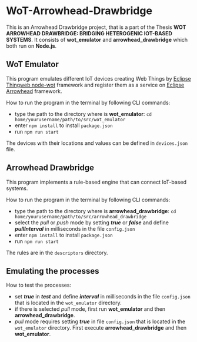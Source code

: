 # WoT-Arrowhead-Drawbridge
This is an Arrowhead Drawbridge project, that is a part of the Thesis **WOT ARROWHEAD DRAWBRIDGE: BRIDGING HETEROGENIC IOT-BASED SYSTEMS**.
It consists of **wot_emulator** and **arrowhead_drawbridge** which both run on **Node.js**.
## WoT Emulator
This program emulates different IoT devices creating Web Things by [Eclipse Thingweb node-wot](https://github.com/eclipse/thingweb.node-wot) framework and register them as a service on [Eclipse Arrowhead](https://github.com/eclipse-arrowhead/core-java-spring) framework.  

How to run the program in the terminal by following CLI commands:
- type the path to the directory where is **wot_emulator**: `cd home/yourusername/path/to/src/wot_emulator`
- enter `npm install` to install `package.json`
- run `npm run start`

The devices with their locations and values can be defined in `devices.json` file.

## Arrowhead Drawbridge
This program implements a rule-based engine that can connect IoT-based systems.  

How to run the program in the terminal by following CLI commands:
- type the path to the directory where is **arrowhead_drawbridge**: `cd home/yourusername/path/to/src/arrowhead_drawbridge`
- select the _pull_ or _push_ mode by setting **_true_** or **_false_** and define **_pullInterval_** in milliseconds in the file `config.json`
- enter `npm install` to install `package.json`
- run `npm run start`  

The rules are in the `descriptors` directory.

## Emulating the processes
How to test the processes:
- set **_true_** in **_test_** and define **_interval_** in milliseconds in the file `config.json` that is located in the `wot_emulator` directory.
- if there is selected _pull_ mode, first run **wot_emulator** and then **arrowhead_drawbridge**.
- _pull_ mode requires setting **_true_** in file `config.json` that is located in the `wot_emulator` directory. First execute **arrowhead_drawbridge** and then **wot_emulator**.